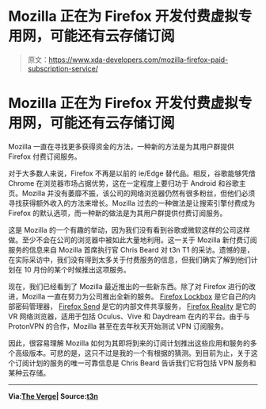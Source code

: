# Mozilla 正在为 Firefox 开发付费虚拟专用网，可能还有云存储订阅

> 原文：<https://www.xda-developers.com/mozilla-firefox-paid-subscription-service/>

# Mozilla 正在为 Firefox 开发付费虚拟专用网，可能还有云存储订阅

Mozilla 一直在寻找更多获得资金的方法，一种新的方法是为其用户群提供 Firefox 付费订阅服务。

对于大多数人来说，Firefox 不再是以前的 ie/Edge 替代品。相反，谷歌能够凭借 Chrome 在浏览器市场占据优势，这在一定程度上要归功于 Android 和谷歌主页。Mozilla 并没有萎靡不振，该公司的网络浏览器仍然有很多粉丝，但他们必须寻找获得额外收入的方法来增长。Mozilla 过去的一种做法是让搜索引擎付费成为 Firefox 的默认选项，而一种新的做法是为其用户群提供付费订阅服务。

这是 Mozilla 的一个有趣的举动，因为我们没有看到谷歌或微软这样的公司这样做。至少不会在公司的浏览器中被如此大量地利用。这一关于 Mozilla 新付费订阅服务的信息来自 Mozilla 首席执行官 Chris Beard 对 t3n T1 的采访。遗憾的是，在实际采访中，我们没有得到太多关于付费服务的信息，但我们确实了解到他们计划在 10 月份的某个时候推出这项服务。

现在，我们已经看到了 Mozilla 最近推出的一些新东西。除了对 Firefox 进行的改进，Mozilla 一直在努力为公司推出全新的服务。 [Firefox Lockbox](https://www.xda-developers.com/firefox-lockbox-android/) 是它自己的内部密码管理器， [Firefox Send](https://www.xda-developers.com/firefox-send-self-destructing-file-sharing/) 是它的内部文件共享服务， [Firefox Reality](https://www.xda-developers.com/firefox-reality-web-browser-oculus-viveport-daydream/) 是它的 VR 网络浏览器，适用于包括 Oculus、Vive 和 Daydream 在内的平台。由于与 ProtonVPN 的合作，Mozilla 甚至在去年秋天开始测试 VPN 订阅服务。

因此，很容易理解 Mozilla 如何为其即将到来的订阅计划推出这些应用和服务的多个高级版本。可悲的是，这只不过是我的一个有根据的猜测。到目前为止，关于这个订阅计划的服务的唯一可靠信息是 Chris Beard 告诉我们它将包括 VPN 服务和某种云存储。

* * *

**Via:[The Verge](https://www.theverge.com/2019/6/10/18660344/firefox-subscription-paid-service-vpn-cloud-storage-release-date)| Source:[t3n](https://t3n.de/news/mozilla-ceo-chris-beard-anbieten-1168614/3/)**
